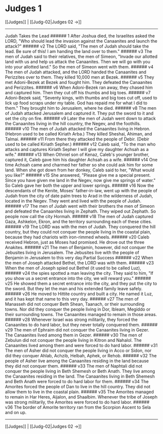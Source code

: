 # Judges 1

[[Judges]] | [[Judg-02|Judges 02 →]]
***

Judah Takes the Lead ###### 1 After Joshua died, the Israelites asked the LORD, "Who should lead the invasion against the Canaanites and launch the attack?" ###### v2 The LORD said, "The men of Judah should take the lead. Be sure of this! I am handing the land over to them." ###### v3 The men of Judah said to their relatives, the men of Simeon, "Invade our allotted land with us and help us attack the Canaanites. Then we will go with you into your allotted land." So the men of Simeon went with them. ###### v4 The men of Judah attacked, and the LORD handed the Canaanites and Perizzites over to them. They killed 10,000 men at Bezek. ###### v5 They met Adoni-Bezek at Bezek and fought him. They defeated the Canaanites and Perizzites. ###### v6 When Adoni-Bezek ran away, they chased him and captured him. Then they cut off his thumbs and big toes. ###### v7 Adoni-Bezek said, "Seventy kings, with thumbs and big toes cut off, used to lick up food scraps under my table. God has repaid me for what I did to them." They brought him to Jerusalem, where he died. ###### v8 The men of Judah attacked Jerusalem and captured it. They put the sword to it and set the city on fire. ###### v9 Later the men of Judah went down to attack the Canaanites living in the hill country, the Negev, and the foothills. ###### v10 The men of Judah attacked the Canaanites living in Hebron. (Hebron used to be called Kiriath Arba.) They killed Sheshai, Ahiman, and Talmai. ###### v11 From there they attacked the people of Debir. (Debir used to be called Kiriath Sepher.) ###### v12 Caleb said, "To the man who attacks and captures Kiriath Sepher I will give my daughter Achsah as a wife." ###### v13 When Othniel son of Kenaz, Caleb's younger brother, captured it, Caleb gave him his daughter Achsah as a wife. ###### v14 One time Achsah came and charmed her father so she could ask him for some land. When she got down from her donkey, Caleb said to her, "What would you like?" ###### v15 She answered, "Please give me a special present. Since you have given me land in the Negev, now give me springs of water." So Caleb gave her both the upper and lower springs. ###### v16 Now the descendants of the Kenite, Moses' father-in-law, went up with the people of Judah from the city of date palm trees to Arad in the wilderness of Judah, located in the Negev. They went and lived with the people of Judah. ###### v17 The men of Judah went with their brothers the men of Simeon and defeated the Canaanites living in Zephath. They wiped out Zephath. So people now call the city Hormah. ###### v18 The men of Judah captured Gaza, Ashkelon, Ekron, and the territory surrounding each of these cities. ###### v19 The LORD was with the men of Judah. They conquered the hill country, but they could not conquer the people living in the coastal plain, because they had chariots with iron-rimmed wheels. ###### v20 Caleb received Hebron, just as Moses had promised. He drove out the three Anakites. ###### v21 The men of Benjamin, however, did not conquer the Jebusites living in Jerusalem. The Jebusites live with the people of Benjamin in Jerusalem to this very day.Partial Success ###### v22 When the men of Joseph attacked Bethel, the LORD was with them. ###### v23 When the men of Joseph spied out Bethel (it used to be called Luz), ###### v24 the spies spotted a man leaving the city. They said to him, "If you show us a secret entrance into the city, we will reward you." ###### v25 He showed them a secret entrance into the city, and they put the city to the sword. But they let the man and his extended family leave safely. ###### v26 He moved to Hittite country and built a city. He named it Luz, and it has kept that name to this very day. ###### v27 The men of Manasseh did not conquer Beth Shean, Taanach, or their surrounding towns. Nor did they conquer the people living in Dor, Ibleam, Megiddo or their surrounding towns. The Canaanites managed to remain in those areas. ###### v28 Whenever Israel was strong militarily, they forced the Canaanites to do hard labor, but they never totally conquered them. ###### v29 The men of Ephraim did not conquer the Canaanites living in Gezer. The Canaanites lived among them in Gezer. ###### v30 The men of Zebulun did not conquer the people living in Kitron and Nahalol. The Canaanites lived among them and were forced to do hard labor. ###### v31 The men of Asher did not conquer the people living in Acco or Sidon, nor did they conquer Ahlab, Achzib, Helbah, Aphek, or Rehob. ###### v32 The people of Asher live among the Canaanites residing in the land because they did not conquer them. ###### v33 The men of Naphtali did not conquer the people living in Beth Shemesh or Beth Anath. They live among the Canaanites residing in the land. The Canaanites living in Beth Shemesh and Beth Anath were forced to do hard labor for them. ###### v34 The Amorites forced the people of Dan to live in the hill country. They did not allow them to live in the coastal plain. ###### v35 The Amorites managed to remain in Har Heres, Aijalon, and Shaalbim. Whenever the tribe of Joseph was strong militarily, the Amorites were forced to do hard labor. ###### v36 The border of Amorite territory ran from the Scorpion Ascent to Sela and on up.

***
[[Judges]] | [[Judg-02|Judges 02 →]]
